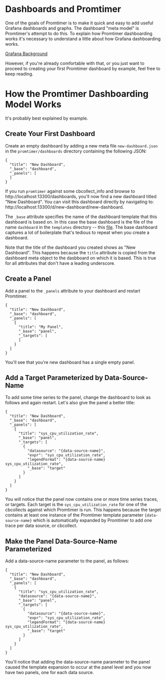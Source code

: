 # Dashboards and Promtimer

One of the goals of Promtimer is to make it quick and easy to add useful Grafana dashboards and
graphs. The dashboard "meta model" is Promtimer's attempt to do this. To explain how Promtimer
dashboarding works it's necessary to understand a little about how Grafana dashboarding works.

[Grafana Background](GrafanaBackground.md)

However, if you're already comfortable with that, or you just want to proceed to creating your
first Promtimer dashboard by example, feel free to keep reading.

# How the Promtimer Dashboarding Model Works

It's probably best explained by example.

## Create Your First Dashboard

Create an empty dashboard by adding a new meta file `new-dashboard.json` in the
`promtimer/dashboards` directory containing the following JSON:

    {
      "title": "New Dashboard",
      "_base": "dashboard",
      "_panels": [
      ]
    }

If you run `promtimer` against some cbcollect_info and browse to http://localhost:13300/dashboards,
you'll now find a new dashboard titled "New Dashboard". You can visit this dashboard directly by
navigating to: http://localhost:13300/d/new-dashboard/new-dashboard.

The `_base` attribute specifies the name of the dashboard template that this dashboard is based on.
In this case the base dashboard is the file of the name `dashboard` in the `templates` directory
-- this [file](../templates/dashboard.json). The base dashboard captures a lot of boilerplate
that's tedious to repeat when you create a dashboard.

Note that the title of the dashboard you created shows as "New Dashboard". This happens because
the `title` attribute is copied from the dashboard meta object to the dasbboard on which it is
based. This is true for all attributes that don't have a leading underscore.

## Create a Panel

Add a panel to the `_panels` attribute to your dashboard and restart Promtimer.

    {
      "title": "New Dashboard",
      "_base": "dashboard",
      "_panels": [
        {
          "title": "My Panel",
          "_base": "panel",
          "_targets": [
          ]
        }
      ]
    }

You'll see that you're new dashboard has a single empty panel.

## Add a Target Parameterized by Data-Source-Name

To add some time series to the panel, change the dashboard to look as follows and again restart.
Let's also give the panel a better title:

    {
      "title": "New Dashboard",
      "_base": "dashboard",
      "_panels": [
        {
          "title": "sys_cpu_utilization_rate",
          "_base": "panel",
          "_targets": [
            {
              "datasource": "{data-source-name}",
              "expr": "sys_cpu_utilization_rate",
              "legendFormat": "{data-source-name} sys_cpu_utilization_rate",
              "_base": "target"
            }
          ]
        }
      ]
    }

You will notice that the panel now contains one or more time series traces, or targets. Each target
is the `sys_cpu_utilization_rate` for one of the cbcollects against which Promtimer is run. This
happens because the target contains at least one instance of the Promtimer template parameter
`{data-source-name}` which is automatically expanded by Promtimer to add one trace per data source,
or cbcollect.

## Make the Panel Data-Source-Name Parameterized

Add a data-source-name parameter to the panel, as follows:

    {
      "title": "New Dashboard",
      "_base": "dashboard",
      "_panels": [
        {
          "title": "sys_cpu_utilization_rate",
          "datasource": "{data-source-name}",
          "_base": "panel",
          "_targets": [
            {
              "datasource": "{data-source-name}",
              "expr": "sys_cpu_utilization_rate",
              "legendFormat": "{data-source-name} sys_cpu_utilization_rate",
              "_base": "target"
            }
          ]
        }
      ]
    }

You'll notice that adding the data-source-name parameter to the panel caused the template expansion
to occur at the panel level and you now have two panels, one for each data source.



